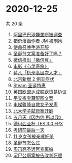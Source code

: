 # 2020-12-25

共 20 条

<!-- BEGIN -->
<!-- 最后更新时间 Fri Dec 25 2020 17:10:17 GMT+0800 (CST) -->
1. [阿里巴巴涉嫌垄断被调查](https://www.zhihu.com/search?q=阿里巴巴)
1. [猎奇漫画作者 JM 被刑拘](https://www.zhihu.com/search?q=jm帝国漫画)
1. [使命召唤手游开服](https://www.zhihu.com/search?q=使命召唤手游)
1. [圣诞节文案准备好了吗？](https://www.zhihu.com/search?q=圣诞节祝福)
1. [微信推出「微信豆」](https://www.zhihu.com/search?q=微信豆)
1. [电影《心灵奇旅》](https://www.zhihu.com/search?q=心灵奇旅)
1. [蒋凡「杭州高层次人才」](https://www.zhihu.com/search?q=蒋凡)
1. [北京新增 2 例无症状](https://www.zhihu.com/search?q=北京疫情)
1. [Steam 圣诞特惠](https://www.zhihu.com/search?q=steam)
1. [英国欧盟达成脱欧贸易协议](https://www.zhihu.com/search?q=英国脱欧)
1. [平安夜宝藏配图文案](https://www.zhihu.com/search?q=平安夜)
1. [电梯骤降自救女子发声](https://www.zhihu.com/search?q=女子电梯逃生)
1. [北大学子弑母案开庭](https://www.zhihu.com/search?q=北大弑母案)
1. [五月天《因为你 所以我》](https://www.zhihu.com/search?q=五月天)
1. [德玛西亚杯 TES 3:0 FPX](https://www.zhihu.com/search?q=fpx)
1. [考研前最后一天](https://www.zhihu.com/search?q=考研最后一天)
1. [11 岁女孩被亲戚奸杀](https://www.zhihu.com/search?q=女孩被亲戚奸杀)
1. [圣诞节怎么过](https://www.zhihu.com/search?q=圣诞节怎么过)
1. [周迅高圣远官宣离婚](https://www.zhihu.com/search?q=周迅高圣远)
1. [沉尸公厕案被告改判死缓](https://www.zhihu.com/search?q=沉尸公厕案)
<!-- END -->
